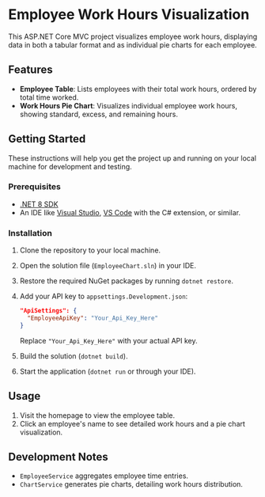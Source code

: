 # Employee Work Hours Visualization

This ASP.NET Core MVC project visualizes employee work hours, displaying data in both a tabular format and as individual pie charts for each employee.

## Features

- **Employee Table**: Lists employees with their total work hours, ordered by total time worked.
- **Work Hours Pie Chart**: Visualizes individual employee work hours, showing standard, excess, and remaining hours.

## Getting Started

These instructions will help you get the project up and running on your local machine for development and testing.

### Prerequisites

- [.NET 8 SDK](https://dotnet.microsoft.com/en-us/download/dotnet/8.0)
- An IDE like [Visual Studio](https://visualstudio.microsoft.com/vs/), [VS Code](https://code.visualstudio.com/) with the C# extension, or similar.

### Installation

1. Clone the repository to your local machine.
2. Open the solution file (`EmployeeChart.sln`) in your IDE.
3. Restore the required NuGet packages by running `dotnet restore`.
4. Add your API key to `appsettings.Development.json`:

    ```json
    "ApiSettings": {
      "EmployeeApiKey": "Your_Api_Key_Here"
    }
    ```

    Replace `"Your_Api_Key_Here"` with your actual API key.

5. Build the solution (`dotnet build`).
6. Start the application (`dotnet run` or through your IDE).

## Usage

1. Visit the homepage to view the employee table.
2. Click an employee's name to see detailed work hours and a pie chart visualization.

## Development Notes

- `EmployeeService` aggregates employee time entries.
- `ChartService` generates pie charts, detailing work hours distribution.


